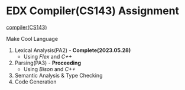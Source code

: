 # EDX Compiler(CS143) Assignment

[compiler(CS143)](https://www.edx.org/search?q=compiler)

Make Cool Language

1. Lexical Analysis(PA2) - **Complete(2023.05.28)** 
    - Using *Flex* and *C++*
2. Parsing(PA3) - **Proceeding**
    - Using *Bison* and *C++*
3. Semantic Analysis & Type Checking
4. Code Generation